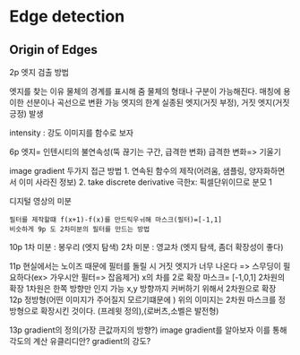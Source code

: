 # Edge detection
## Origin of Edges
2p 엣지 검출 방법

엣지를 찾는 이유
    물체의 경계를 표시해 줌
        물체의 형태나 구분이 가능해진다.
    매칭에 용이한 선분이나 곡선으로 변환 가능
엣지의 한계
    실종된 엣지(거짓 부정), 거짓 엣지(거짓 긍정) 발생

intensity : 강도
이미지를 함수로 보자

6p
엣지= 인텐시티의 불연속성(뚝 끊기는 구간, 급격한 변화)
급격한 변화=> 기울기

image gradient
두가지 접근 방법
    1. 연속된 함수의 제작(어려움, 샘플링, 양자화하면서 이미 사라진 정보)
    2. take discrete derivative
        극한x: 픽셀단위이므로 분모 1

디지털 영상의 미분
    
    필터를 제작할떄 f(x+1)-f(x)를 만드릭우ㅟ해 마스크(필터)=[-1,1]
    비슷하게 9p 도 2차미분의 필터를 만드는 방법

10p
1차 미분 : 봉우리 (엣지 탐색)
2차 미분 : 영교차 (엣지 탐색, 좀더 확장성이 좋다)

11p
현실에서는 노이즈 때문에 필터를 돌릴 시 거짓 엣지가 너무 나온다
=>  스무딩이 필요하다(ex> 가우시안 필터=> 잡음제거)
    x의 차를 2로 확장
        마스크= [-1,0,1]
    2차원의 확장
        1차원은 한쪽 방향만 인지 가능
        x,y 방향까지 커버하기 위해서 2차원으로 확장        
12p
정방형(어떤 이미지가 주어질지 모르기떄문에 )
위의 이미지는 2차원 마스크를 정방형으로 확장시킨 것이다. (프레윗 정의),(로버츠,소벨은 발전형)

13p
gradient의 정의(가장 큰값까지의 방향?)
image gradient를 알아보자
이를 통해 각도의 계산
유클리디안? gradient의 강도?





























